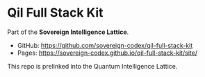 # Qil Full Stack Kit

Part of the **Sovereign Intelligence Lattice**.

- GitHub: https://github.com/sovereign-codex/qil-full-stack-kit
- Pages: https://sovereign-codex.github.io/qil-full-stack-kit/site/

This repo is prelinked into the Quantum Intelligence Lattice.
